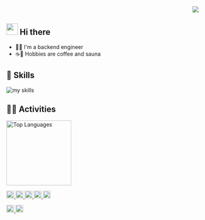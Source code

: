 <!-- 1. GitHub usernameを変更 -->
<div align="right">
  <img src="https://komarev.com/ghpvc/?username=ks24pon" />
</div>


<!-- 2. プロフィールや連絡先を変更 -->
## <img src="https://media.giphy.com/media/hvRJCLFzcasrR4ia7z/giphy.gif" width="30"> Hi there

- 🧑‍💻 I'm a backend engineer <br>
- ☕️🧖 Hobbies are coffee and sauna <br>


<!-- 3. 好きな技術スタックに変更 -->
<!-- ライトモート：theme=light, ダークモート：theme=dark -->
<!-- アイコンの選択肢一覧：https://arc.net/l/quote/zizyykfh -->
## 🌱 Skills
<img alt="my skills" src="https://skillicons.dev/icons?theme=dark&perline=7&i=html,css,go,php,docker,mysql,postgres,ruby,rails,laravel,postman,tailwind,jquery,notion,git,github,gitlab,figma" />
<br>

## 🏃‍♀️ Activities
<div align="left"> 
  <img alt="Top Languages" height="170px" src="https://github-readme-stats.vercel.app/api/top-langs/?username=ks24pon&theme=vue-dark&layout=compact" />
</div>

<p align="left">
  <a href="https://github.com/ks24pon">
    <img height="20" src="https://komarev.com/ghpvc/?username=ks24pon" />
  </a>
  <a href="https://github.com/ks24pon">
    <img height="20" src="https://img.shields.io/github/followers/Keichan15?label=follow&logo=github&style=flat" />
  </a>
  <a href="http://qiita.com/ks24pon">
    <img height="20" src="https://qiita-badge.apiapi.app/s/ks24pon/posts.svg" />
  </a>
  <a href="http://qiita.com/ks24pon">
    <img height="20" src="https://qiita-badge.apiapi.app/s/ks24pon/contributions.svg" />
  </a>
  <a href="https://zenn.dev/ks24pon">
    <img height="20" src="https://badgen.org/img/zenn/ks24pon/articles?style=plastic" />
  </a>
</p>



<p align="left">
  <a href="https://github.com/ks24pon">
    <img height="20" src="https://img.shields.io/github/followers/Keichan15?label=follow&logo=github&style=flat" />
  </a>
  <a href="https://qiita.com/mak_24">
    <img height="20" src="https://qiita-badge.apiapi.app/s/Keichan_15/posts.svg" />
  </a>
</p>
